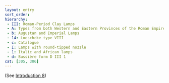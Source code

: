 ```yaml
---
layout: entry
sort_order:
hierarchy:
 - III: Roman-Period Clay Lamps
 - A: Types from both Western and Eastern Provinces of the Roman Empire
 - b: Augustan and Imperial Lamps
 - 14: Loeschcke type VIII
 - c: Catalogue
 - I: Lamps with round-tipped nozzle
 - 1: Italic and African lamps
 - d: Bussière form D III 1
cat: [305, 306]
---
```


(See [Introduction 8](Introduction-8))
